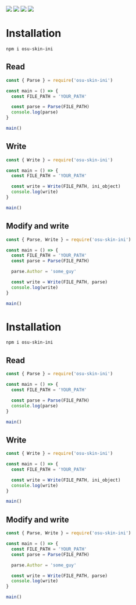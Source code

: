 [![](https://img.shields.io/npm/v/osu-skin-ini?color=AD745F&style=for-the-badge)](https://www.npmjs.org/package/osu-skin-ini)
[![](https://img.shields.io/bundlephobia/min/@aqilcont/osu-skin-ini?color=5FAE89&label=size&style=for-the-badge)](https://www.npmjs.org/package/osu-skin-ini)
[![](https://img.shields.io/npm/dm/osu-skin-ini?color=625FAD&style=for-the-badge)](https://npm-stat.com/charts.html?package=osu-skin-ini)
![](https://img.shields.io/npm/l/osu-skin-ini?color=AD5F8C&style=for-the-badge)


# Installation

```
npm i osu-skin-ini
```

## Read

```javascript
const { Parse } = require('osu-skin-ini')

const main = () => {
  const FILE_PATH = 'YOUR_PATH'

  const parse = Parse(FILE_PATH)
  console.log(parse)
}

main()
```

## Write

```javascript
const { Write } = require('osu-skin-ini')

const main = () => {
  const FILE_PATH = 'YOUR_PATH'

  const write = Write(FILE_PATH, ini_object)
  console.log(write)
}

main()
```

## Modify and write

```javascript
const { Parse, Write } = require('osu-skin-ini')

const main = () => {
  const FILE_PATH = 'YOUR_PATH'
  const parse = Parse(FILE_PATH)

  parse.Author = 'some_guy'

  const write = Write(FILE_PATH, parse)
  console.log(write)
}

main()
```

# Installation

```
npm i osu-skin-ini
```

## Read

```javascript
const { Parse } = require('osu-skin-ini')

const main = () => {
  const FILE_PATH = 'YOUR_PATH'

  const parse = Parse(FILE_PATH)
  console.log(parse)
}

main()
```

## Write

```javascript
const { Write } = require('osu-skin-ini')

const main = () => {
  const FILE_PATH = 'YOUR_PATH'

  const write = Write(FILE_PATH, ini_object)
  console.log(write)
}

main()
```

## Modify and write

```javascript
const { Parse, Write } = require('osu-skin-ini')

const main = () => {
  const FILE_PATH = 'YOUR_PATH'
  const parse = Parse(FILE_PATH)

  parse.Author = 'some_guy'

  const write = Write(FILE_PATH, parse)
  console.log(write)
}

main()
```
